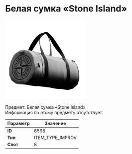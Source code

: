 # Белая сумка «Stone Island»

![Item Image](../img/6595.webp?raw=true)

Предмет: Белая сумка «Stone Island»<br>Информация по этому предмету отсутствует.


| Параметр | Значение |
|----------|----------|
| **ID** | 6595 |
| **Тип** | ITEM_TYPE_IMPROV |
| **Слот** | 8 |

